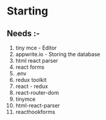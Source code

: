 # Starting

## Needs :-
1. tiny mce - Editor
2. appwrite.io - Storing the database
3. html react parser
4. react forms
5. .env
6. redux toolkit
7. react - redux
8. react-router-dom
9. tinymce
10. html-react-parser
11. reacthookforms
